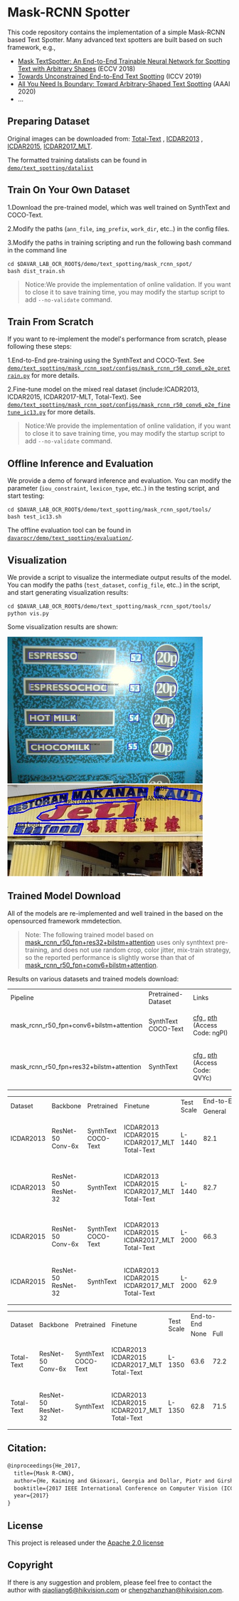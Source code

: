 # Mask-RCNN Spotter
This code repository contains the implementation of a simple Mask-RCNN based Text Spotter. Many advanced text spotters are built based on such framework, e.g., 
- [Mask TextSpotter: An End-to-End Trainable Neural Network for Spotting Text with Arbitrary Shapes](https://arxiv.org/pdf/1908.08207.pdf) (ECCV 2018)
- [Towards Unconstrained End-to-End Text Spotting](https://arxiv.org/pdf/1908.09231.pdf) (ICCV 2019)
- [All You Need Is Boundary: Toward Arbitrary-Shaped Text Spotting](https://arxiv.org/pdf/1911.09550.pdf) (AAAI 2020)
- ...

## Preparing Dataset
Original images can be downloaded from: [Total-Text](https://github.com/cs-chan/Total-Text-Dataset "Total-Text") , [ICDAR2013](https://rrc.cvc.uab.es/?ch=2) , [ICDAR2015](https://rrc.cvc.uab.es/?ch=4), [ICDAR2017_MLT](https://rrc.cvc.uab.es/?ch=8).

The formatted training datalists can be found in [`demo/text_spotting/datalist`](../datalist)

## Train On Your Own Dataset
1.Download the pre-trained model, which was well trained on SynthText and COCO-Text.

2.Modify the paths (`ann_file`, `img_prefix`, `work_dir`, etc..) in the config files.

3.Modify the paths in training scripting and run the following bash command in the command line
``` shell
cd $DAVAR_LAB_OCR_ROOT$/demo/text_spotting/mask_rcnn_spot/
bash dist_train.sh
```
>Notice:We provide the implementation of online validation. If you want to close it to save training time, you may modify the startup script to add `--no-validate` command.

## Train From Scratch
If you want to re-implement the model's performance from scratch, please following these steps:

1.End-to-End pre-training using the SynthText and COCO-Text. See [`demo/text_spotting/mask_rcnn_spot/configs/mask_rcnn_r50_conv6_e2e_pretrain.py`](./configs/mask_rcnn_r50_conv6_e2e_pretrain.py) for more details.

2.Fine-tune model on the mixed real dataset (include:ICADR2013, ICDAR2015, ICDAR2017-MLT, Total-Text). See [`demo/text_spotting/mask_rcnn_spot/configs/mask_rcnn_r50_conv6_e2e_finetune_ic13.py`](./configs/mask_rcnn_r50_conv6_e2e_finetune_ic13.py) for more details.

>Notice:We provide the implementation of online validation, if you want to close it to save training time, you may modify the startup script to add `--no-validate` command.

## Offline Inference and Evaluation
We provide a demo of forward inference and evaluation. You can modify the parameter (`iou_constraint`, `lexicon_type`, etc..) in the testing script, and start testing:
``` shell
cd $DAVAR_LAB_OCR_ROOT$/demo/text_spotting/mask_rcnn_spot/tools/
bash test_ic13.sh
```

The offline evaluation tool can be found in [`davarocr/demo/text_spotting/evaluation/`](../evalution/).

## Visualization
We provide a script to visualize the intermediate output results of the model. You can modify the paths (`test_dataset`, `config_file`, etc..) in the script, and start generating visualization results:
``` shell
cd $DAVAR_LAB_OCR_ROOT$/demo/text_spotting/mask_rcnn_spot/tools/
python vis.py
```

Some visualization results are shown:

![./vis/img_225_text.jpg](./vis/img_225_text.jpg)
![./vis/img92_text.jpg](./vis/img92_text.jpg)

## Trained Model Download
All of the models are re-implemented and well trained in the based on the opensourced framework mmdetection.
>Note: The following trained model based on [mask_rcnn_r50_fpn+res32+bilstm+attention](./configs/mask_rcnn_r50_r32_e2e_pretrain.py) 
>uses only synthtext pre-training, and does not use random crop, color jitter, mix-train strategy, so the reported performance is slightly worse than that of [mask_rcnn_r50_fpn+conv6+bilstm+attention](./configs/mask_rcnn_r50_conv6_e2e_pretrain.py).

Results on various datasets and trained models download:
<table>
	<tr>
		<td>Pipeline</td>
		<td>Pretrained-Dataset</td>
		<td>Links</td>
	</tr>
	<tr>
		<td>mask_rcnn_r50_fpn+conv6+bilstm+attention</td>
		<td>SynthText<br>COCO-Text</td>
		<td><p><a href="./configs/mask_rcnn_r50_conv6_e2e_pretrain.py">cfg </a>, <a href="https://one.hikvision.com/#/link/asT46Ufzfbf7QTvotanK">pth </a> (Access Code: ngPI)</p></td>
	</tr>
	<tr>
		<td>mask_rcnn_r50_fpn+res32+bilstm+attention</td>
		<td>SynthText</td>
		<td><p><a href="./configs/mask_rcnn_r50_r32_e2e_pretrain.py">cfg </a>, <a href="https://one.hikvision.com/#/link/FePvtahwrmJuehAJUYpF">pth </a> (Access Code: QVYc)</p></td>
	</tr>
</table>

<table>
	<tr>
		<td rowspan="2">Dataset</td>
		<td rowspan="2">Backbone</td>
		<td rowspan="2">Pretrained</td>
		<td rowspan="2">Finetune</td>
		<td rowspan="2">Test Scale</td>
		<td colspan="3">End-to-End</td>
		<td colspan="3">Word Spotting</td>
		<td rowspan="2">Links</td>
	</tr>
	<tr>
		<td>General</td>
		<td>Weak</td>
		<td>Strong</td>
		<td>General</td>
		<td>Weak</td>
		<td>Strong</td>
	</tr>
	<tr>
		<td>ICDAR2013</td>
		<td>ResNet-50<br>Conv-6x</td>
		<td>SynthText<br>COCO-Text</td>
		<td>ICDAR2013<br>ICDAR2015<br>ICDAR2017_MLT<br>Total-Text</td>
		<td>L-1440</td>
		<td>82.1</td>
		<td>85.6</td>
		<td>86.1</td>
		<td>85.6</td>
		<td>89.9</td>
		<td>90.5</td>
		<td><p><a href="./configs/mask_rcnn_r50_conv6_e2e_finetune_ic13.py">cfg </a>, <a href="https://one.hikvision.com/#/link/FBfSpSYgj3t6vAH7mcgF">pth </a> (Access Code: Vum3)</p></td>
	</tr>
	<tr>
		<td>ICDAR2013</td>
		<td>ResNet-50<br>ResNet-32</td>
		<td>SynthText</td>
		<td>ICDAR2013<br>ICDAR2015<br>ICDAR2017_MLT<br>Total-Text</td>
		<td>L-1440</td>
		<td>82.7</td>
		<td>86.0</td>
		<td>86.6</td>
		<td>86.1</td>
		<td>90.4</td>
		<td>91.1</td>
		<td><p><a href="./configs/mask_rcnn_r50_r32_e2e_finetune_ic13.py">cfg </a>, </a>, <a href="https://one.hikvision.com/#/link/8YlcUqr0o0LWAz1mdhCN">pth </a> (Access Code: Y266)</p></td>
	</tr>
	<tr>
		<td>ICDAR2015</td>
		<td>ResNet-50<br>Conv-6x</td>
		<td>SynthText<br>COCO-Text</td>
		<td>ICDAR2013<br>ICDAR2015<br>ICDAR2017_MLT<br>Total-Text</td>
		<td>L-2000</td>
		<td>66.3</td>
		<td>75.3</td>
		<td>78.4</td>
		<td>66.7</td>
		<td>78.1</td>
		<td>81.7</td>
		<td><p><a href="./configs/mask_rcnn_r50_conv6_e2e_finetune_ic15.py">cfg </a>, <a href="https://one.hikvision.com/#/link/FBfSpSYgj3t6vAH7mcgF">pth </a> (Access Code: Vum3)</p></td>
	</tr>
	<tr>
		<td>ICDAR2015</td>
		<td>ResNet-50<br>ResNet-32</td>
		<td>SynthText</td>
		<td>ICDAR2013<br>ICDAR2015<br>ICDAR2017_MLT<br>Total-Text</td>
		<td>L-2000</td>
		<td>62.9</td>
		<td>72.2</td>
		<td>75.7</td>
		<td>63.5</td>
		<td>75.0</td>
		<td>79.1</td>
		<td><p><a href="./configs/mask_rcnn_r50_r32_e2e_finetune_ic15.py">cfg </a>, <a href="https://one.hikvision.com/#/link/I2YBv7KJ7umYJL59Pd8v">pth </a> (Access Code: IdJA)</p></td>
	</tr>
</table>

<table>
	<tr>
		<td rowspan="2">Dataset</td>
		<td rowspan="2">Backbone</td>
		<td rowspan="2">Pretrained</td>
		<td rowspan="2">Finetune</td>
		<td rowspan="2">Test Scale</td>
		<td colspan="2">End-to-End</td>
		<td colspan="2">Word Spotting</td>
		<td rowspan="2">Links</td>
	</tr>
	<tr>
		<td>None</td>
		<td>Full</td>
		<td>None</td>
		<td>Full</td>
	</tr>
	<tr>
		<td>Total-Text</td>
		<td>ResNet-50<br>Conv-6x</td>
		<td>SynthText<br>COCO-Text</td>
		<td>ICDAR2013<br>ICDAR2015<br>ICDAR2017_MLT<br>Total-Text</td>
		<td>L-1350</td>
		<td>63.6</td>
		<td>72.2</td>
		<td>66.1</td>
		<td>76.5</td>
		<td><p><a href="./configs/mask_rcnn_r50_conv6_e2e_finetune_tt.py">cfg </a>, <a href="https://one.hikvision.com/#/link/FBfSpSYgj3t6vAH7mcgF">pth </a> (Access Code: Vum3)</p></td>
	</tr>
	<tr>
		<td>Total-Text</td>
		<td>ResNet-50<br>ResNet-32</td>
		<td>SynthText</td>
		<td>ICDAR2013<br>ICDAR2015<br>ICDAR2017_MLT<br>Total-Text</td>
		<td>L-1350</td>
		<td>62.8</td>
		<td>71.5</td>
		<td>65.2</td>
		<td>75.8</td>
		<td><p><a href="./configs/mask_rcnn_r50_r32_e2e_finetune_tt.py">cfg </a>, <a href="https://one.hikvision.com/#/link/EDoNVWFwLUkZLBu37SAa">pth </a> (Access Code: CyB3)</p></td>
	</tr>
</table>



## Citation:

``` markdown
@inproceedings{He_2017,
  title={Mask R-CNN},
  author={He, Kaiming and Gkioxari, Georgia and Dollar, Piotr and Girshick, Ross},
  booktitle={2017 IEEE International Conference on Computer Vision (ICCV)},
  year={2017}
}
```

## License
This project is released under the [Apache 2.0 license](../../../davar_ocr/LICENSE)

## Copyright
If there is any suggestion and problem, please feel free to contact the author with qiaoliang6@hikvision.com or chengzhanzhan@hikvision.com.